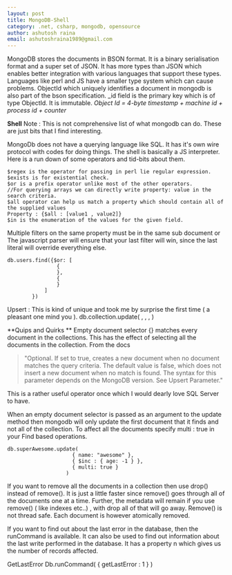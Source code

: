 ```yaml
---
layout: post
title: MongoDB-Shell
category: .net, csharp, mongodb, opensource
author: ashutosh raina
email: ashutoshraina1989@gmail.com
---
```


MongoDB stores the documents in BSON format. It is a binary serialisation format and a super set of JSON.
It has more types than JSON which enables better integration with various languages that support these types. 
Languages like perl and JS have a smaller type system which can cause problems.
ObjectId which uniquely identifies a document in mongodb is also part of the bson specification.
_id field is the primary key which is of type ObjectId. 
It is immutable.
	_Object Id = 4-byte timestamp + machine id + process id + counter_

<!--excerpt-->

**Shell**
Note : This is not comprehensive list of what mongodb can do. These are just bits that I find interesting.

MongoDb does not have a querying language like SQL. It has it's own wire protocol with codes for doing things. The shell is basically a JS interpreter.
Here is a run down of some operators and tid-bits about them.


	$regex is the operator for passing in perl lie regular expression.
	$exists is for existential check.
	$or is a prefix operator unlike most of the other operators.
	//For querying arrays we can directly write property: value in the search criteria.
	$all operator can help us match a property which should contain all of the supplied values 
	Property : {$all : [value1 , value2]}
	$in is the enumeration of the values for the given field.


Multiple filters on the same property must be in the same sub document or
The javascript parser will ensure that your last filter will win, since the last literal will override everything else.

	db.users.find({$or: [
					{
					},
					{
					}
				]
			})


Upsert : This is kind of unique and took me by surprise the first time ( a pleasant one mind you ).
	db.collection.update( , , ,  )

**Quips and Quirks **
Empty document selector {} matches every document in the collections. This has the effect of selecting all the documents in the collection. 
From  the docs 

> "Optional. If set to true, creates a new document when no document matches the query criteria. The default value is false, which does not insert a new document when no match is found. The syntax for this parameter depends on the MongoDB version. See Upsert Parameter."

This is a rather useful operator once which I would dearly love SQL Server to have.

When an empty document selector is passed as an argument to the update method then mongodb will only update the first document that it finds and not all of the collection. To affect all the documents specify multi : true in your Find based operations.


	db.superAwesome.update(
	                     { name: "awesome" },
	                     { $inc : { age: -1 } },
	                     { multi: true }
	                   )

If you want to remove all the documents in a collection then use drop() instead of remove(). It is just a little faster since remove() goes through all of the documents one at a time. Further, the metadata will remain if you use remove() ( like indexes etc..) , with drop all of that will go away.
Remove() is not thread safe. Each document is however atomically removed.

If you want to find out about the last error in the database, then the runCommand is available. It can also be used to find out information about the last write performed in the database. It has a property n which gives us the number of records affected. 


GetLastError
	Db.runCommand( { getLastError : 1 }  )
